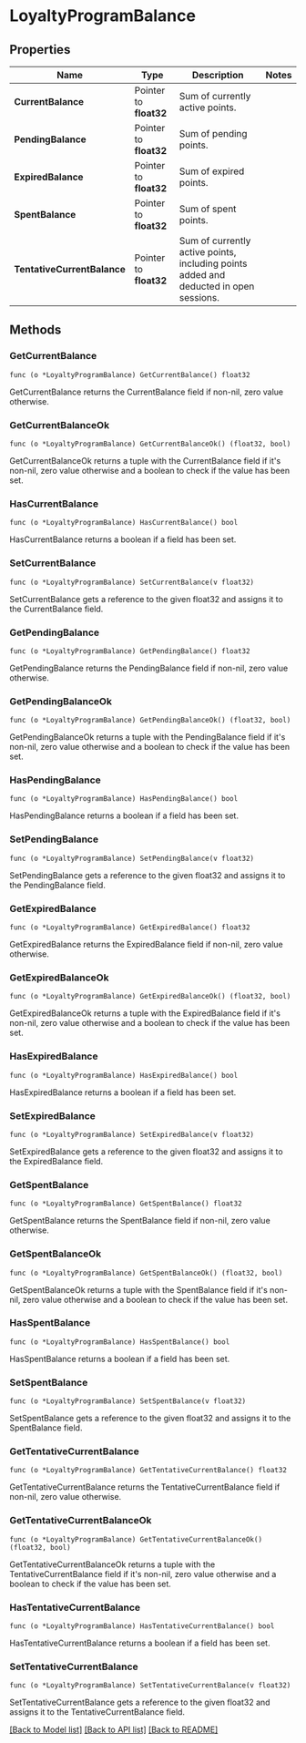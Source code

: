 # LoyaltyProgramBalance

## Properties

Name | Type | Description | Notes
------------ | ------------- | ------------- | -------------
**CurrentBalance** | Pointer to **float32** | Sum of currently active points. | 
**PendingBalance** | Pointer to **float32** | Sum of pending points. | 
**ExpiredBalance** | Pointer to **float32** | Sum of expired points. | 
**SpentBalance** | Pointer to **float32** | Sum of spent points. | 
**TentativeCurrentBalance** | Pointer to **float32** | Sum of currently active points, including points added and deducted in open sessions. | 

## Methods

### GetCurrentBalance

`func (o *LoyaltyProgramBalance) GetCurrentBalance() float32`

GetCurrentBalance returns the CurrentBalance field if non-nil, zero value otherwise.

### GetCurrentBalanceOk

`func (o *LoyaltyProgramBalance) GetCurrentBalanceOk() (float32, bool)`

GetCurrentBalanceOk returns a tuple with the CurrentBalance field if it's non-nil, zero value otherwise
and a boolean to check if the value has been set.

### HasCurrentBalance

`func (o *LoyaltyProgramBalance) HasCurrentBalance() bool`

HasCurrentBalance returns a boolean if a field has been set.

### SetCurrentBalance

`func (o *LoyaltyProgramBalance) SetCurrentBalance(v float32)`

SetCurrentBalance gets a reference to the given float32 and assigns it to the CurrentBalance field.

### GetPendingBalance

`func (o *LoyaltyProgramBalance) GetPendingBalance() float32`

GetPendingBalance returns the PendingBalance field if non-nil, zero value otherwise.

### GetPendingBalanceOk

`func (o *LoyaltyProgramBalance) GetPendingBalanceOk() (float32, bool)`

GetPendingBalanceOk returns a tuple with the PendingBalance field if it's non-nil, zero value otherwise
and a boolean to check if the value has been set.

### HasPendingBalance

`func (o *LoyaltyProgramBalance) HasPendingBalance() bool`

HasPendingBalance returns a boolean if a field has been set.

### SetPendingBalance

`func (o *LoyaltyProgramBalance) SetPendingBalance(v float32)`

SetPendingBalance gets a reference to the given float32 and assigns it to the PendingBalance field.

### GetExpiredBalance

`func (o *LoyaltyProgramBalance) GetExpiredBalance() float32`

GetExpiredBalance returns the ExpiredBalance field if non-nil, zero value otherwise.

### GetExpiredBalanceOk

`func (o *LoyaltyProgramBalance) GetExpiredBalanceOk() (float32, bool)`

GetExpiredBalanceOk returns a tuple with the ExpiredBalance field if it's non-nil, zero value otherwise
and a boolean to check if the value has been set.

### HasExpiredBalance

`func (o *LoyaltyProgramBalance) HasExpiredBalance() bool`

HasExpiredBalance returns a boolean if a field has been set.

### SetExpiredBalance

`func (o *LoyaltyProgramBalance) SetExpiredBalance(v float32)`

SetExpiredBalance gets a reference to the given float32 and assigns it to the ExpiredBalance field.

### GetSpentBalance

`func (o *LoyaltyProgramBalance) GetSpentBalance() float32`

GetSpentBalance returns the SpentBalance field if non-nil, zero value otherwise.

### GetSpentBalanceOk

`func (o *LoyaltyProgramBalance) GetSpentBalanceOk() (float32, bool)`

GetSpentBalanceOk returns a tuple with the SpentBalance field if it's non-nil, zero value otherwise
and a boolean to check if the value has been set.

### HasSpentBalance

`func (o *LoyaltyProgramBalance) HasSpentBalance() bool`

HasSpentBalance returns a boolean if a field has been set.

### SetSpentBalance

`func (o *LoyaltyProgramBalance) SetSpentBalance(v float32)`

SetSpentBalance gets a reference to the given float32 and assigns it to the SpentBalance field.

### GetTentativeCurrentBalance

`func (o *LoyaltyProgramBalance) GetTentativeCurrentBalance() float32`

GetTentativeCurrentBalance returns the TentativeCurrentBalance field if non-nil, zero value otherwise.

### GetTentativeCurrentBalanceOk

`func (o *LoyaltyProgramBalance) GetTentativeCurrentBalanceOk() (float32, bool)`

GetTentativeCurrentBalanceOk returns a tuple with the TentativeCurrentBalance field if it's non-nil, zero value otherwise
and a boolean to check if the value has been set.

### HasTentativeCurrentBalance

`func (o *LoyaltyProgramBalance) HasTentativeCurrentBalance() bool`

HasTentativeCurrentBalance returns a boolean if a field has been set.

### SetTentativeCurrentBalance

`func (o *LoyaltyProgramBalance) SetTentativeCurrentBalance(v float32)`

SetTentativeCurrentBalance gets a reference to the given float32 and assigns it to the TentativeCurrentBalance field.


[[Back to Model list]](../README.md#documentation-for-models) [[Back to API list]](../README.md#documentation-for-api-endpoints) [[Back to README]](../README.md)


